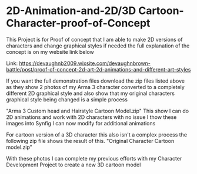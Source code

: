 # 2D-Animation-and-2D/3D Cartoon-Character-proof-of-Concept
This Project is for Proof of concept that I am able to make 2D versions of characters and change graphical styles if needed the full explanation of the concept is on my website link below 

Link: https://devaughnb2009.wixsite.com/devaughnbrown-battle/post/proof-of-concept-2d-art-2d-animations-and-different-art-styles


If you want the full demonstration files download the zip files listed above as they show 2 photos of my Arma 3 character converted to a completely different 2D graphical style and also show that my original characters graphical style being changed is a simple process

"Arma 3 Custom head and Hairstyle Cartoon Model.zip" This show I can do 2D animations and work with 2D characters with no issue I thow these images into Synfig I can now modify for additional animations

For cartoon version of a 3D character this also isn't a complex process the following zip file shows the result of this.
"Original Character Cartoon model.zip" 

With these photos I can complete my previous efforts with my Character Development Project to create a new 3D cartoon model
